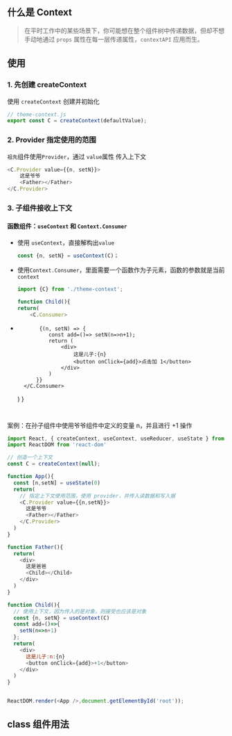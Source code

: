 ## 什么是 Context

> 在平时工作中的某些场景下，你可能想在整个组件树中传递数据，但却不想手动地通过 `props` 属性在每一层传递属性，`contextAPI` 应用而生。

## 使用

### 1. 先创建 createContext

使用 `createContext` 创建并初始化

```js
// theme-context.js
export const C = createContext(defaultValue);
```

### 2. Provider 指定使用的范围

`祖先`组件使用`Provider`，通过 `value`属性 传入上下文

```js
<C.Provider value={{n, setN}}>
    这是爷爷
    <Father></Father>
</C.Provider>
```

### 3. 子组件接收上下文

#### 函数组件：`useContext` 和 `Context.Consumer`

- 使用 `useContext`，直接解构出`value`

    ```js
    const {n, setN} = useContext(C)；
    ```

- 使用`Context.Consumer`，里面需要一个函数作为子元素，函数的参数就是当前`context`

    ```js
    import {C} from './theme-context';

    function Child(){
    return(
        <C.Consumer>
+            {(n, setN) => {
                const add=()=> setN(n=>n+1);
                return (
                    <div>
                        这是儿子:{n}
                        <button onClick={add}>点击加 1</button>
                    </div>
                )
            }}
        </C.Consumer>
    )
    }

    ```


案例：在孙子组件中使用爷爷组件中定义的变量 n，并且进行 +1 操作

```js
import React, { createContext, useContext, useReducer, useState } from 'react'
import ReactDOM from 'react-dom'

// 创造一个上下文
const C = createContext(null);

function App(){
  const [n,setN] = useState(0)
  return(
    // 指定上下文使用范围，使用 provider，并传入读数据和写入据
    <C.Provider value={{n,setN}}>
      这是爷爷
      <Father></Father>
    </C.Provider>
  )
}

function Father(){
  return(
    <div>
      这是爸爸
      <Child></Child>
    </div>
  )
}

function Child(){
  // 使用上下文，因为传入的是对象，则接受也应该是对象
  const {n, setN} = useContext(C)
  const add=()=>{
    setN(n=>n+1)
  };
  return(
    <div>
      这是儿子:n:{n}
      <button onClick={add}>+1</button>
    </div>
  )
}


ReactDOM.render(<App />,document.getElementById('root'));
```

## class 组件用法